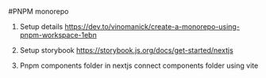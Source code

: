 #PNPM monorepo


1. Setup details
   https://dev.to/vinomanick/create-a-monorepo-using-pnpm-workspace-1ebn


2. Setup storybook
   https://storybook.js.org/docs/get-started/nextjs



3. Pnpm components folder in nextjs
   connect components folder using vite
